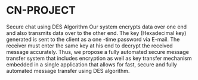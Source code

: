 # CN-PROJECT
Secure chat using DES Algorithm
Our system encrypts data over one end and also transmits data over to the other end. The key (Hexadecimal key) generated is sent to the client as a one -time password via E-mail. 
The receiver must enter the same key at his end to decrypt the received message accurately. Thus, we propose a fully automated secure message transfer system that includes encryption as well as key transfer mechanism embedded in a single application that allows for fast, secure and fully automated message transfer using DES algorithm.
